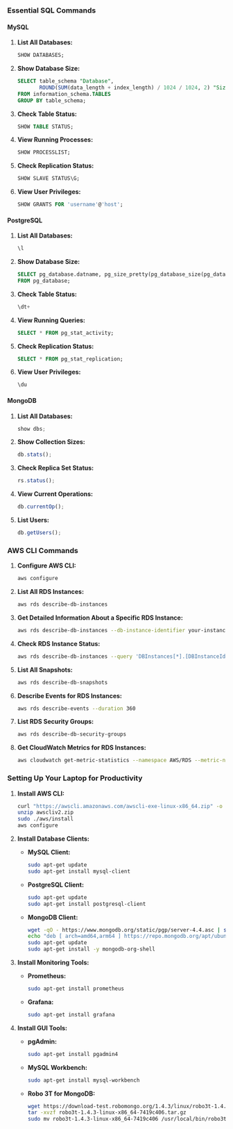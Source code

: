 ### Essential SQL Commands

#### MySQL

1. **List All Databases:**
   ```sql
   SHOW DATABASES;
   ```

2. **Show Database Size:**
   ```sql
   SELECT table_schema "Database", 
          ROUND(SUM(data_length + index_length) / 1024 / 1024, 2) "Size (MB)" 
   FROM information_schema.TABLES 
   GROUP BY table_schema;
   ```

3. **Check Table Status:**
   ```sql
   SHOW TABLE STATUS;
   ```

4. **View Running Processes:**
   ```sql
   SHOW PROCESSLIST;
   ```

5. **Check Replication Status:**
   ```sql
   SHOW SLAVE STATUS\G;
   ```

6. **View User Privileges:**
   ```sql
   SHOW GRANTS FOR 'username'@'host';
   ```

#### PostgreSQL

1. **List All Databases:**
   ```sql
   \l
   ```

2. **Show Database Size:**
   ```sql
   SELECT pg_database.datname, pg_size_pretty(pg_database_size(pg_database.datname)) AS size 
   FROM pg_database;
   ```

3. **Check Table Status:**
   ```sql
   \dt+
   ```

4. **View Running Queries:**
   ```sql
   SELECT * FROM pg_stat_activity;
   ```

5. **Check Replication Status:**
   ```sql
   SELECT * FROM pg_stat_replication;
   ```

6. **View User Privileges:**
   ```sql
   \du
   ```

#### MongoDB

1. **List All Databases:**
   ```javascript
   show dbs;
   ```

2. **Show Collection Sizes:**
   ```javascript
   db.stats();
   ```

3. **Check Replica Set Status:**
   ```javascript
   rs.status();
   ```

4. **View Current Operations:**
   ```javascript
   db.currentOp();
   ```

5. **List Users:**
   ```javascript
   db.getUsers();
   ```

### AWS CLI Commands

1. **Configure AWS CLI:**
   ```sh
   aws configure
   ```

2. **List All RDS Instances:**
   ```sh
   aws rds describe-db-instances
   ```

3. **Get Detailed Information About a Specific RDS Instance:**
   ```sh
   aws rds describe-db-instances --db-instance-identifier your-instance-id
   ```

4. **Check RDS Instance Status:**
   ```sh
   aws rds describe-db-instances --query 'DBInstances[*].[DBInstanceIdentifier,DBInstanceStatus]'
   ```

5. **List All Snapshots:**
   ```sh
   aws rds describe-db-snapshots
   ```

6. **Describe Events for RDS Instances:**
   ```sh
   aws rds describe-events --duration 360
   ```

7. **List RDS Security Groups:**
   ```sh
   aws rds describe-db-security-groups
   ```

8. **Get CloudWatch Metrics for RDS Instances:**
   ```sh
   aws cloudwatch get-metric-statistics --namespace AWS/RDS --metric-name CPUUtilization --start-time 2023-06-01T00:00:00Z --end-time 2023-06-02T00:00:00Z --period 3600 --statistics Average --dimensions Name=DBInstanceIdentifier,Value=your-instance-id
   ```

### Setting Up Your Laptop for Productivity

1. **Install AWS CLI:**
   ```sh
   curl "https://awscli.amazonaws.com/awscli-exe-linux-x86_64.zip" -o "awscliv2.zip"
   unzip awscliv2.zip
   sudo ./aws/install
   aws configure
   ```

2. **Install Database Clients:**
   - **MySQL Client:**
     ```sh
     sudo apt-get update
     sudo apt-get install mysql-client
     ```
   - **PostgreSQL Client:**
     ```sh
     sudo apt-get update
     sudo apt-get install postgresql-client
     ```
   - **MongoDB Client:**
     ```sh
     wget -qO - https://www.mongodb.org/static/pgp/server-4.4.asc | sudo apt-key add -
     echo "deb [ arch=amd64,arm64 ] https://repo.mongodb.org/apt/ubuntu bionic/mongodb-org/4.4 multiverse" | sudo tee /etc/apt/sources.list.d/mongodb-org-4.4.list
     sudo apt-get update
     sudo apt-get install -y mongodb-org-shell
     ```

3. **Install Monitoring Tools:**
   - **Prometheus:**
     ```sh
     sudo apt-get install prometheus
     ```
   - **Grafana:**
     ```sh
     sudo apt-get install grafana
     ```

4. **Install GUI Tools:**
   - **pgAdmin:**
     ```sh
     sudo apt-get install pgadmin4
     ```
   - **MySQL Workbench:**
     ```sh
     sudo apt-get install mysql-workbench
     ```
   - **Robo 3T for MongoDB:**
     ```sh
     wget https://download-test.robomongo.org/1.4.3/linux/robo3t-1.4.3-linux-x86_64-7419c406.tar.gz
     tar -xvzf robo3t-1.4.3-linux-x86_64-7419c406.tar.gz
     sudo mv robo3t-1.4.3-linux-x86_64-7419c406 /usr/local/bin/robo3t
     ```
